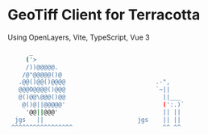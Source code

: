 # GeoTiff Client for Terracotta

Using OpenLayers, Vite, TypeScript, Vue 3

```sh
      _
     ('>
     /))@@@@@.
    /@"@@@@@()@
   .@@()@@()@@@@                         .-",
   @@@O@@@@()@@@                         `~||
   @()@@\@@@()@@                           ||___
    @()@||@@@@@'                           (':.)`
     '@@||@@@'                             || ||
  jgs   ||                          jgs    || ||
 ^^^^^^^^^^^^^^^^^                         ^^ ^^
```
